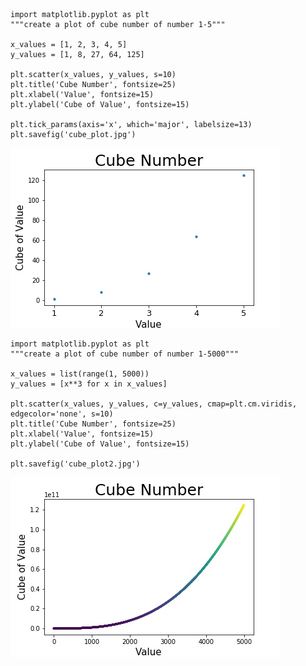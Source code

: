     import matplotlib.pyplot as plt
    """create a plot of cube number of number 1-5"""

    x_values = [1, 2, 3, 4, 5]
    y_values = [1, 8, 27, 64, 125]

    plt.scatter(x_values, y_values, s=10)
    plt.title('Cube Number', fontsize=25)
    plt.xlabel('Value', fontsize=15)
    plt.ylabel('Cube of Value', fontsize=15)

    plt.tick_params(axis='x', which='major', labelsize=13)
    plt.savefig('cube_plot.jpg')
![image](https://github.com/PythonandLee/Python_Matplotlib/blob/master/cube_plot.jpg)

    import matplotlib.pyplot as plt
    """create a plot of cube number of number 1-5000"""

    x_values = list(range(1, 5000))
    y_values = [x**3 for x in x_values]

    plt.scatter(x_values, y_values, c=y_values, cmap=plt.cm.viridis, edgecolor='none', s=10)
    plt.title('Cube Number', fontsize=25)
    plt.xlabel('Value', fontsize=15)
    plt.ylabel('Cube of Value', fontsize=15)

    plt.savefig('cube_plot2.jpg')
![image](https://github.com/PythonandLee/Python_Matplotlib/blob/master/cube_plot2.jpg)
